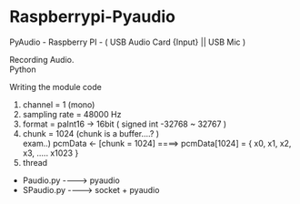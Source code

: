 # Raspberrypi-Pyaudio

PyAudio - Raspberry PI - ( USB Audio Card {Input} || USB Mic ) <br />

Recording Audio. <br />
Python <br />

Writing the module code <br />

1. channel = 1 (mono) <br />
2. sampling rate = 48000 Hz <br />
3. format = paInt16 -> 16bit ( signed int -32768 ~ 32767 ) <br />
4. chunk = 1024 (chunk is a buffer....? ) <br />
   exam..) pcmData <- [chunk = 1024] ====> pcmData[1024] = { x0, x1, x2, x3, ..... x1023 } <br />
5. thread <br />


- Paudio.py  ----> pyaudio
- SPaudio.py ----> socket + pyaudio
